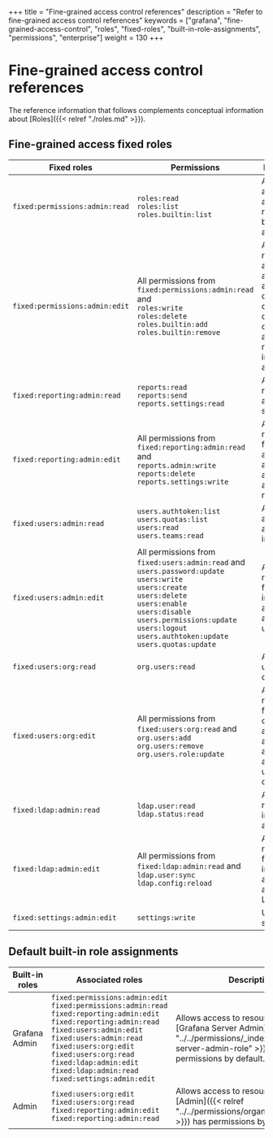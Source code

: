+++
title = "Fine-grained access control references"
description = "Refer to fine-grained access control references"
keywords = ["grafana", "fine-grained-access-control", "roles", "fixed-roles", "built-in-role-assignments", "permissions", "enterprise"]
weight = 130
+++

# Fine-grained access control references
The reference information that follows complements conceptual information about [Roles]({{< relref "./roles.md" >}}).

## Fine-grained access fixed roles

Fixed roles | Permissions | Descriptions
--- | --- | ---
`fixed:permissions:admin:read` | `roles:read`<br>`roles:list`<br>`roles.builtin:list` | Allows to list and get available roles and built-in role assignments.
`fixed:permissions:admin:edit` | All permissions from `fixed:permissions:admin:read` and <br>`roles:write`<br>`roles:delete`<br>`roles.builtin:add`<br>`roles.builtin:remove` | Allows every read action and in addition allows to create, change and delete custom roles and create or remove built-in role assignments.
`fixed:reporting:admin:read` | `reports:read`<br>`reports:send`<br>`reports.settings:read` | Allows to read reports and report settings.
`fixed:reporting:admin:edit` | All permissions from `fixed:reporting:admin:read` and <br>`reports.admin:write`<br>`reports:delete`<br>`reports.settings:write` | Allows every read action for reports and in addition allows to administer reports. 
`fixed:users:admin:read` | `users.authtoken:list`<br>`users.quotas:list`<br>`users:read`<br>`users.teams:read` | Allows to list and get users and related information.
`fixed:users:admin:edit` | All permissions from `fixed:users:admin:read` and <br>`users.password:update`<br>`users:write`<br>`users:create`<br>`users:delete`<br>`users:enable`<br>`users:disable`<br>`users.permissions:update`<br>`users:logout`<br>`users.authtoken:update`<br>`users.quotas:update` | Allows every read action for users and in addition allows to administer users. 
`fixed:users:org:read` | `org.users:read` | Allows to get user organizations.
`fixed:users:org:edit` | All permissions from `fixed:users:org:read` and <br>`org.users:add`<br>`org.users:remove`<br>`org.users.role:update` | Allows every read action for user organizations and in addition allows to administer user organizations.
`fixed:ldap:admin:read` | `ldap.user:read`<br>`ldap.status:read` | Allows to read LDAP information and status.
`fixed:ldap:admin:edit` | All permissions from `fixed:ldap:admin:read` and <br>`ldap.user:sync`<br>`ldap.config:reload` | Allows every read action for LDAP and in addition allows to administer LDAP.
`fixed:settings:admin:edit` | `settings:write` | Update all settings

## Default built-in role assignments

Built-in roles | Associated roles | Descriptions
--- | --- | ---
Grafana Admin | `fixed:permissions:admin:edit`<br>`fixed:permissions:admin:read`<br>`fixed:reporting:admin:edit`<br>`fixed:reporting:admin:read`<br>`fixed:users:admin:edit`<br>`fixed:users:admin:read`<br>`fixed:users:org:edit`<br>`fixed:users:org:read`<br>`fixed:ldap:admin:edit`<br>`fixed:ldap:admin:read`<br>`fixed:settings:admin:edit` | Allows access to resources which [Grafana Server Admin]({{< relref "../../permissions/_index.md#grafana-server-admin-role" >}}) has permissions by default.
Admin | `fixed:users:org:edit`<br>`fixed:users:org:read`<br>`fixed:reporting:admin:edit`<br>`fixed:reporting:admin:read` | Allows access to resource which [Admin]({{< relref "../../permissions/organization_roles.md" >}}) has permissions by default.
